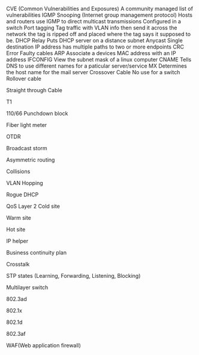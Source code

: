 CVE (Common Vulnerabilities and Exposures)
	A community managed list of vulnerabilities
IGMP Snooping (Internet group management protocol)
	Hosts and routers use IGMP to direct multicast transmissions
	Configured in a switch
Port tagging
	Tag traffic with VLAN info then send it across the network the tag is ripped off and placed where the tag says it supposed to be.
DHCP Relay
	Puts DHCP server on a distance subnet
Anycast
	Single destination IP address has multiple paths to two or more endpoints
CRC Error
	Faulty cables
ARP
	Associate a devices MAC address with an IP address
IFCONFIG
	View the subnet mask of a linux computer
CNAME
	Tells DNS to use different names for a paticular server/service
MX
	Determines the host name for the mail server
Crossover Cable
	No use for a switch
Rollover cable

Straight through Cable


T1

110/66 Punchdown block

Fiber light meter

OTDR

Broadcast storm

Asymmetric routing

Collisions

VLAN Hopping

Rogue DHCP

QoS
	Layer 2
Cold site

Warm site

Hot site

IP helper

Business continuity plan

Crosstalk

STP states (Learning, Forwarding, Listening, Blocking)

Multilayer switch

802.3ad

802.1x

802.1d

802.3af

WAF(Web application firewall)








